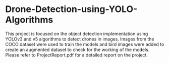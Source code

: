 # Drone-Detection-using-YOLO-Algorithms
This project is focused on the object detection implementation using YOLOv3 and v5 algorithms to detect drones in images. 
Images from the COCO dataset were used to train the models and bird images were added to create an augmented dataset to check for the working of the models.
Please refer to ProjectReport.pdf for a detailed report on the project.
